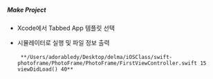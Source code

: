 ##### Make Project

- Xcode에서 Tabbed App 템플릿 선택

- 시뮬레이터로 실행 및 파일 정보 출력

  ​	` **/Users/adorabledy/Desktop/delma/iOSClass/swift-photoframe/PhotoFrame/PhotoFrame/FirstViewController.swift 15 viewDidLoad() 40**`

